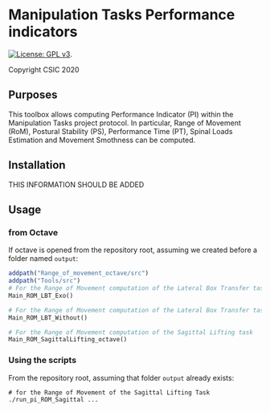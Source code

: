 # Manipulation Tasks Performance indicators

[![License: GPL v3](https://img.shields.io/badge/License-GPLv3-blue.svg)](https://www.gnu.org/licenses/gpl-3.0).

Copyright CSIC 2020

## Purposes

This toolbox allows computing Performance Indicator (PI) within the Manipulation Tasks project protocol.
In particular, Range of Movement (RoM), Postural Stability (PS), Performance Time (PT), Spinal Loads Estimation and Movement Smothness can be computed.

## Installation

THIS INFORMATION SHOULD BE ADDED

## Usage

### from Octave

If octave is opened from the repository root, assuming we created before a folder named `output`:

```octave
addpath("Range_of_movement_octave/src")
addpath("Tools/src")
# For the Range of Movement computation of the Lateral Box Transfer task With Exoskeleton
Main_ROM_LBT_Exo()

# For the Range of Movement computation of the Lateral Box Transfer task Without Exoskeleton
Main_ROM_LBT_Without()

# For the Range of Movement computation of the Sagittal Lifting task 
Main_ROM_SagittalLifting_octave()
```

### Using the scripts

From the repository root, assuming that folder `output` already exists:

```term
# for the Range of Movement of the Sagittal Lifting Task
./run_pi_ROM_Sagittal ...
```
